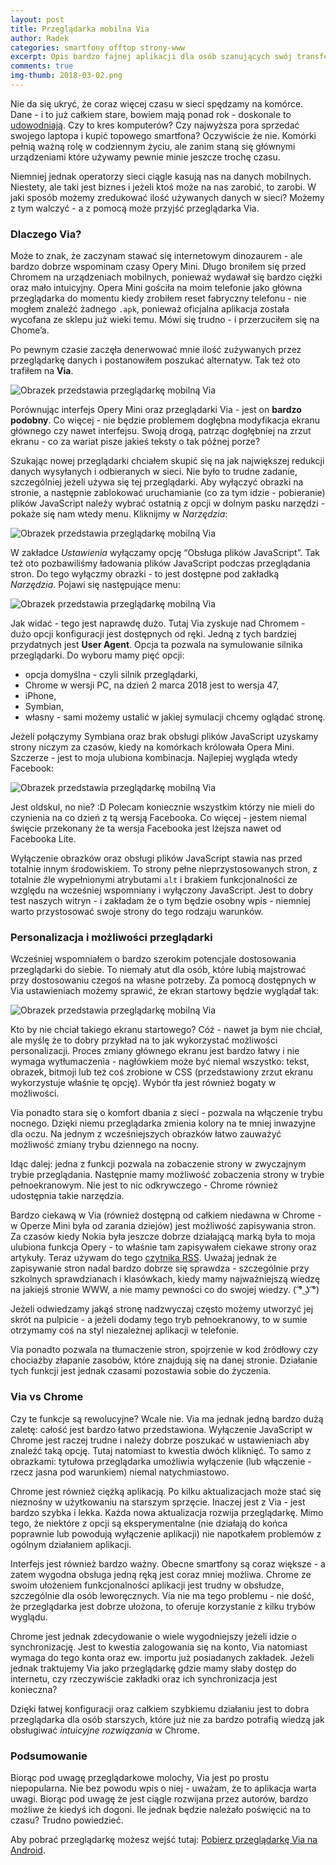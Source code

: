 ```yaml
---
layout: post
title: Przeglądarka mobilna Via
author: Radek
categories: smartfony offtop strony-www
excerpt: Opis bardzo fajnej aplikacji dla osób szanujących swój transfer ;)
comments: true
img-thumb: 2018-03-02.png
---
```


Nie da się ukryć, że coraz więcej czasu w sieci spędzamy na komórce. Dane - i to już całkiem stare, bowiem mają ponad rok - doskonale to [udowodniają](http://www.telegraph.co.uk/technology/2016/11/01/mobile-web-usage-overtakes-desktop-for-first-time/). Czy to kres komputerów? Czy najwyższa pora sprzedać swojego laptopa i kupić topowego smartfona? Oczywiście że nie. Komórki pełnią ważną rolę w codziennym życiu, ale zanim staną się głównymi urządzeniami które używamy pewnie minie jeszcze trochę czasu.

Niemniej jednak operatorzy sieci ciągle kasują nas na danych mobilnych. Niestety, ale taki jest biznes i jeżeli ktoś może na nas zarobić, to zarobi. W jaki sposób możemy zredukować ilość używanych danych w sieci? Możemy z tym walczyć - a z pomocą może przyjść przeglądarka Via.

### Dlaczego Via?

Może to znak, że zaczynam stawać się internetowym dinozaurem - ale bardzo dobrze wspominam czasy Opery Mini. Długo broniłem się przed Chromem na urządzeniach mobilnych, ponieważ wydawał się bardzo ciężki oraz mało intuicyjny. Opera Mini gościła na moim telefonie jako główna przeglądarka do momentu kiedy zrobiłem reset fabryczny telefonu - nie mogłem znaleźć żadnego `.apk`, ponieważ oficjalna aplikacja została wycofana ze sklepu już wieki temu. Mówi się trudno - i przerzuciłem się na Chome’a.

Po pewnym czasie zaczęła denerwować mnie ilość zużywanych przez przeglądarkę danych i postanowiłem poszukać alternatyw. Tak też oto trafiłem na **Via**.

![Obrazek przedstawia przeglądarkę mobilną Via]({{site.baseurl}}/img/post-img/2018-03-02/ekran-glowny-via.png)

Porównując interfejs Opery Mini oraz przeglądarki Via  - jest on **bardzo podobny**. Co więcej - nie będzie problemem dogłębna modyfikacja ekranu głównego czy nawet interfejsu. Swoją drogą, patrząc dogłębniej na zrzut ekranu - co za wariat pisze jakieś teksty o tak późnej porze?

Szukając nowej przeglądarki chciałem skupić się na jak największej redukcji danych wysyłanych i odbieranych w sieci. Nie było to trudne zadanie, szczególniej jeżeli używa się tej przeglądarki. Aby wyłączyć obrazki na stronie, a następnie zablokować uruchamianie (co za tym idzie - pobieranie) plików JavaScript należy wybrać ostatnią z opcji w dolnym pasku narzędzi - pokaże się nam wtedy menu. Kliknijmy w *Narzędzia*:

![Obrazek przedstawia przeglądarkę mobilną Via]({{site.baseurl}}/img/post-img/2018-03-02/ustawienia-narzedzia-via.png)

W zakładce *Ustawienia* wyłączamy opcję “Obsługa plików JavaScript”. Tak też oto pozbawiliśmy ładowania plików JavaScript podczas przeglądania stron. Do tego wyłączmy obrazki - to jest dostępne pod zakładką *Narzędzia*. Pojawi się następujące menu:

![Obrazek przedstawia przeglądarkę mobilną Via]({{site.baseurl}}/img/post-img/2018-03-02/panel-narzedzia-via.png)

Jak widać - tego jest naprawdę dużo. Tutaj Via zyskuje nad Chromem - dużo opcji konfiguracji jest dostępnych od ręki. Jedną z tych bardziej przydatnych jest **User Agent**. Opcja ta pozwala na symulowanie silnika przeglądarki. Do wyboru mamy pięć opcji:

- opcja domyślna - czyli silnik przeglądarki,
- Chrome w wersji PC, na dzień 2 marca 2018 jest to wersja 47,
- iPhone,
- Symbian,
- własny - sami możemy ustalić w jakiej symulacji chcemy oglądać stronę.

Jeżeli połączymy Symbiana oraz brak obsługi plików JavaScript uzyskamy strony niczym za czasów, kiedy na komórkach królowała Opera Mini. Szczerze - jest to moja ulubiona kombinacja. Najlepiej wygląda wtedy Facebook:

![Obrazek przedstawia przeglądarkę mobilną Via]({{site.baseurl}}/img/post-img/2018-03-02/facebook-screenshot.png)

Jest oldskul, no nie? :D Polecam koniecznie wszystkim którzy nie mieli do czynienia na co dzień z tą wersją Facebooka. Co więcej - jestem niemal święcie przekonany że ta wersja Facebooka jest lżejsza nawet od Facebooka Lite.

Wyłączenie obrazków oraz obsługi plików JavaScript stawia nas przed totalnie innym środowiskiem. To strony pełne nieprzystosowanych stron, z totalnie źle wypełnionymi atrybutami `alt` i brakiem funkcjonalności ze względu na wcześniej wspomniany i wyłączony JavaScript. Jest to dobry test naszych witryn - i zakładam że o tym będzie osobny wpis - niemniej warto przystosować swoje strony do tego rodzaju warunków.

### Personalizacja i możliwości przeglądarki

Wcześniej wspomniałem o bardzo szerokim potencjale dostosowania przeglądarki do siebie. To niemały atut dla osób, które lubią majstrować przy dostosowaniu czegoś na własne potrzeby. Za pomocą dostępnych w Via ustawieniach możemy sprawić, że ekran startowy będzie wyglądał tak:

![Obrazek przedstawia przeglądarkę mobilną Via]({{site.baseurl}}/img/post-img/2018-03-02/personalizacja-przegladarki.png)

Kto by nie chciał takiego ekranu startowego? Cóż - nawet ja bym nie chciał, ale myślę że to dobry przykład na to jak wykorzystać możliwości personalizacji. Proces zmiany głównego ekranu jest bardzo łatwy i nie wymaga wytłumaczenia - nagłówkiem może być niemal wszystko: tekst, obrazek, bitmoji lub też coś zrobione w CSS (przedstawiony zrzut ekranu wykorzystuje właśnie tę opcję). Wybór tła jest również bogaty w możliwości.

Via ponadto stara się o komfort dbania z sieci - pozwala na włączenie trybu nocnego. Dzięki niemu przeglądarka zmienia kolory na te mniej inwazyjne dla oczu. Na jednym z wcześniejszych obrazków łatwo zauważyć możliwość zmiany trybu dziennego na nocny.

Idąc dalej: jedna z funkcji pozwala na zobaczenie strony w zwyczajnym trybie przeglądania. Następnie mamy możliwość zobaczenia strony w trybie pełnoekranowym. Nie jest to nic odkrywczego - Chrome również udostępnia takie narzędzia.

Bardzo ciekawą w Via (również dostępną od całkiem niedawna w Chrome - w Operze Mini była od zarania dziejów) jest możliwość zapisywania stron. Za czasów kiedy Nokia była jeszcze dobrze działającą marką była to moja ulubiona funkcja Opery - to właśnie tam zapisywałem ciekawe strony oraz artykuły. Teraz używam do tego [czytnika RSS](https://radek024.github.io/blog/offtop/strony-www/2017/08/18/czytnik-kanalow/). Uważaj jednak że zapisywanie stron nadal bardzo dobrze się sprawdza - szczególnie przy szkolnych sprawdzianach i klasówkach, kiedy mamy najważniejszą wiedzę na jakiejś stronie WWW, a nie mamy pewności co do swojej wiedzy. ( ͡° ͜ʖ ͡°)

Jeżeli odwiedzamy jakąś stronę nadzwyczaj często możemy utworzyć jej skrót na pulpicie - a jeżeli dodamy tego tryb pełnoekranowy, to w sumie otrzymamy coś na styl niezależnej aplikacji w telefonie.

Via ponadto pozwala na tłumaczenie stron, spojrzenie w kod źródłowy czy chociażby złapanie zasobów, które znajdują się na danej stronie. Działanie tych funkcji jest jednak czasami pozostawia sobie do życzenia.

### Via vs Chrome

Czy te funkcje są rewolucyjne? Wcale nie. Via ma jednak jedną bardzo dużą zaletę: całość jest bardzo łatwo przedstawiona. Wyłączenie JavaScript w Chrome jest raczej trudne i należy dobrze poszukać w ustawieniach aby znaleźć taką opcję. Tutaj natomiast to kwestia dwóch kliknięć. To samo z obrazkami: tytułowa przeglądarka umożliwia wyłączenie (lub włączenie - rzecz jasna pod warunkiem) niemal natychmiastowo.

Chrome jest również ciężką aplikacją. Po kilku aktualizacjach może stać się nieznośny w użytkowaniu na starszym sprzęcie. Inaczej jest z Via - jest bardzo szybka i lekka. Każda nowa aktualizacja rozwija przeglądarkę. Mimo tego, że niektóre z opcji są eksperymentalne (nie działają do końca poprawnie lub powodują wyłączenie aplikacji) nie napotkałem problemów z ogólnym działaniem aplikacji.

Interfejs jest również bardzo ważny. Obecne smartfony są coraz większe - a zatem wygodna obsługa jedną ręką jest coraz mniej możliwa. Chrome ze swoim ułożeniem funkcjonalności aplikacji jest trudny w obsłudze, szczególnie dla osób leworęcznych. Via nie ma tego problemu - nie dość, że przeglądarka jest dobrze ułożona, to oferuje korzystanie z kilku trybów wyglądu.

Chrome jest jednak zdecydowanie o wiele wygodniejszy jeżeli idzie o synchronizację. Jest to kwestia zalogowania się na konto, Via natomiast wymaga do tego konta oraz ew. importu już posiadanych zakładek. Jeżeli jednak traktujemy Via jako przeglądarkę gdzie mamy słaby dostęp do internetu, czy rzeczywiście zakładki oraz ich synchronizacja jest konieczna?

Dzięki łatwej konfiguracji oraz całkiem szybkiemu działaniu jest to dobra przeglądarka dla osób starszych, które już nie za bardzo potrafią wiedzą jak obsługiwać *intuicyjne rozwiązania* w Chrome.

### Podsumowanie

Biorąc pod uwagę przeglądarkowe molochy, Via jest po prostu niepopularna. Nie bez powodu wpis o niej - uważam, że to aplikacja warta uwagi. Biorąc pod uwagę że jest ciągle rozwijana przez autorów, bardzo możliwe że kiedyś ich dogoni. Ile jednak będzie należało poświęcić na to czasu? Trudno powiedzieć.

Aby pobrać przeglądarkę możesz wejść tutaj: [Pobierz przeglądarkę Via na Android](https://play.google.com/store/apps/details?id=mark.via.gp&hl=pl).